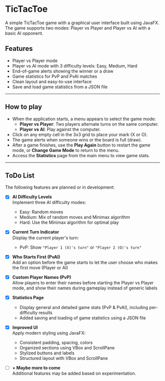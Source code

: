 # TicTacToe

A simple TicTacToe game with a graphical user interface built using JavaFX. The game supports two modes: Player vs Player and Player vs AI with a basic AI opponent.

## Features

- Player vs Player mode
- Player vs AI mode with 3 difficulty levels: Easy, Medium, Hard 
- End-of-game alerts showing the winner or a draw
- Game statistics for PvP and PvAI matches
- Clean layout and easy-to-use interface
- Save and load game statistics from a JSON file

---
## How to play
- When the application starts, a menu appears to select the game mode:
    - **Player vs Player**: Two players alternate turns on the same computer.
    - **Player vs AI**: Play against the computer.
- Click on any empty cell in the 3x3 grid to place your mark (X or O).
- The game alerts when someone wins or the board is full (draw).
- After a game finishes, use the **Play Again** button to restart the game mode, or **Change Game Mode** to return to the menu.
- Access the **Statistics** page from the main menu to view game stats.

---


## ToDo List

The following features are planned or in development:

- [x] **AI Difficulty Levels**  
  Implement three AI difficulty modes:
    - Easy: Random moves
    - Medium: Mix of random moves and Minimax algorithm
    - Hard: Use the Minimax algorithm for optimal play

- [x] **Current Turn Indicator**  
  Display the current player's turn:
    - PvP: Show `"Player 1 (X)'s turn"` or `"Player 2 (O)'s turn"`

- [x] **Who Starts First (PvAI)**  
  Add an option before the game starts to let the user choose who makes the first move (Player or AI)

- [x] **Custom Player Names (PvP)**  
  Allow players to enter their names before starting the Player vs Player mode, and show their names during gameplay instead of generic labels

- [x] **Statistics Page**  
  - Display general and detailed game stats (PvP & PvAI), including per-difficulty results 
  - Added saving and loading of game statistics using a JSON file

- [x] **Improved UI**  
  Apply modern styling using JavaFX:
  - Consistent padding, spacing, colors
  - Organized sections using VBox and ScrollPane
  - Stylized buttons and labels
  - Structured layout with VBox and ScrollPane

- [ ] **+ Maybe more to come**  
  Additional features may be added based on  experimentation.